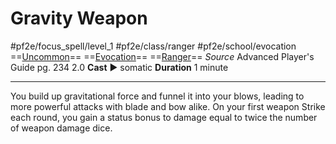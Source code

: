 # Gravity Weapon
#pf2e/focus_spell/level_1 #pf2e/class/ranger #pf2e/school/evocation 
==[Uncommon](Uncommon.md)== ==[Evocation](Evocation.md)== ==[Ranger](Ranger.md)==
*Source* Advanced Player's Guide pg. 234 2.0
**Cast** ► somatic
**Duration** 1 minute

---
You build up gravitational force and funnel it into your blows, leading to more powerful attacks with blade and bow alike. On your first weapon Strike each round, you gain a status bonus to damage equal to twice the number of weapon damage dice.